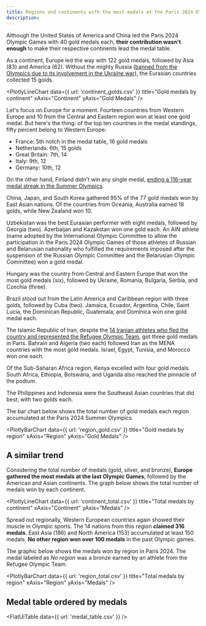 ```yaml
---
title: Regions and continents with the most medals at the Paris 2024 Olympic Games
description: 
---
```


Although the United States of America and China led the Paris 2024 Olympic Games with 40 gold medals each, **their contribution wasn't enough** to make their respective continents lead the medal table. 

As a continent, Europe led the way with 122 gold medals, followed by Asia (83) and America (62). Without the mighty Russia ([banned from the Olympics due to its involvement in the Ukraine war](https://www.aljazeera.com/news/2024/7/26/which-countries-have-been-banned-from-participating-in-the-olympics)), the Eurasian countries collected 15 golds.

<PlotlyLineChart
  data={{
    url: 'continent_golds.csv'
  }}
  title="Gold medals by continent"
  xAxis="Continent"
  yAxis="Gold Medals"
/>

Let's focus on Europe for a moment. Fourteen countries from Western Europe and 10 from the Central and Eastern region won at least one gold medal. But here's the thing: of the top ten countries in the medal standings, fifty percent belong to Western Europe:

- France: 5th notch in the medal table, 16 gold medals
- Netherlands: 6th, 15 golds
- Great Britain: 7th, 14
- Italy: 9th, 12
- Germany: 10th, 12

On the other hand, Finland didn't win any single medal, [ending a 116-year medal streak in the Summer Olympics](https://www.helsinkitimes.fi/finland/finland-news/domestic/25508-paris-ends-finland-s-116-year-medal-streak-in-summer-olympics.html).

China, Japan, and South Korea gathered 95% of the 77 gold medals won by East Asian nations. Of the countries from Oceania, Australia earned 18 golds, while New Zealand won 10.

Uzbekistan was the best Eurasian performer with eight medals, followed by Georgia (two). Azerbaijan and Kazakstan won one gold each. An AIN athlete (name adopted by the International Olympic Committee to allow the participation in the Paris 2024 Olympic Games of those athletes of Russian and Belarusian nationality who fulfilled the requirements imposed after the suspension of the Russian Olympic Committee and the Belarusian Olympic Committee) won a gold medal.

Hungary was the country from Central and Eastern Europe that won the most gold medals (six), followed by Ukraine, Romania, Bulgaria, Serbia, and Czechia (three).

Brazil stood out from the Latin America and Caribbean region with three golds, followed by Cuba (two). Jamaica, Ecuador, Argentina, Chile, Saint Lucia, the Dominican Republic, Guatemala, and Dominica won one gold medal each.

The Islamic Republic of Iran, despite the [14 Iranian athletes who fled the country and represented the Refugee Olympic Team](https://www.newarab.com/analysis/why-there-are-so-many-iranians-refugee-olympic-team), got three gold medals in Paris. Bahrain and Algeria (two each) followed Iran as the MENA countries with the most gold medals. Israel, Egypt, Tunisia, and Morocco won one each.

Of the Sub-Saharan Africa region, Kenya excelled with four gold medals. South Africa, Ethiopia, Botswana, and Uganda also reached the pinnacle of the podium.

The Philippines and Indonesia were the Southeast Asian countries that did best, with two golds each.

The bar chart below shows the total number of gold medals each region accumulated at the Paris 2024 Summer Olympics.

<PlotlyBarChart
  data={{
    url: 'region_gold.csv'
  }}
  title="Gold medals by region"
  xAxis="Region"
  yAxis="Gold Medals"
/>

## A similar trend

Considering the total number of medals (gold, silver, and bronze), **Europe gathered the most medals at the last Olympic Games**, followed by the American and Asian continents. The graph below shows the total number of medals won by each continent.

<PlotlyLineChart
  data={{
    url: 'continent_total.csv'
  }}
  title="Total medals by continent"
  xAxis="Continent"
  yAxis="Medals"
/>

Spread out regionally, Western European countries again showed their muscle in Olympic sports. The 14 nations from this region **claimed 316 medals**. East Asia (186) and North America (153) accumulated at least 150 medals. **No other region won over 100 medals** in the past Olympic games.

The graphic below shows the medals won by region in Paris 2024. The medal labeled as *No region* was a bronze earned by an athlete from the Refugee Olympic Team.

<PlotlyBarChart
  data={{
    url: 'region_total.csv'
  }}
  title="Total medals by region"
  xAxis="Region"
  yAxis="Medals"
/>

## Medal table ordered by medals

<FlatUiTable
  data={{
    url: 'medal_table.csv'
  }}
 />

